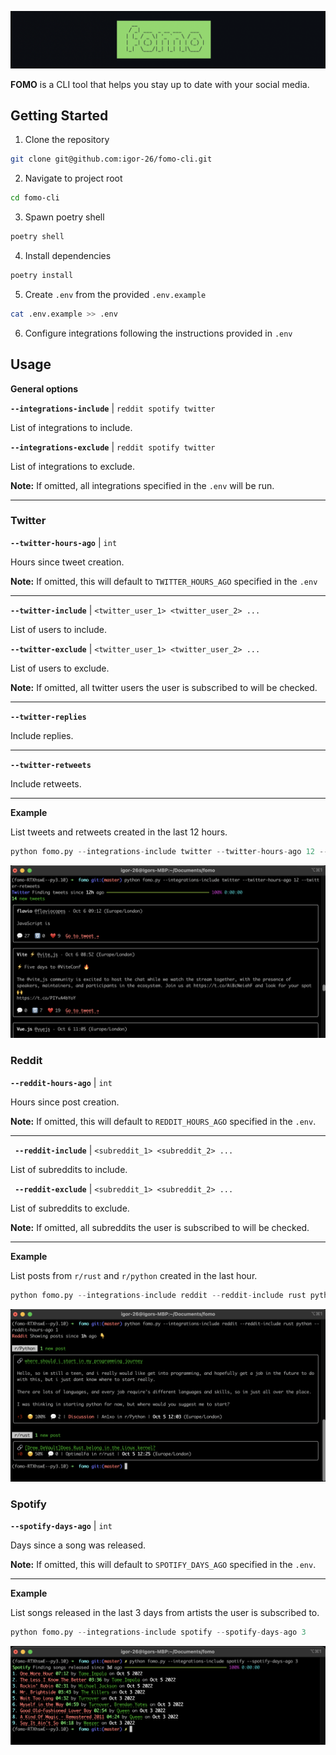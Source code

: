 
<p align="center">
  <img src="assets/banner.png"/>
</p>

**FOMO** is a CLI tool that helps you stay up to date with your social media.

## Getting Started

1. Clone the repository

```bash
git clone git@github.com:igor-26/fomo-cli.git
 ```

2. Navigate to project root

```bash
cd fomo-cli
 ```

3. Spawn poetry shell

```bash
poetry shell
 ```

4. Install dependencies

```bash
poetry install
 ```
5. Create `.env` from the provided `.env.example`

```bash
cat .env.example >> .env
 ```

6. Configure integrations following the instructions provided in `.env`

## Usage

**General options**

**`--integrations-include`** | `reddit spotify twitter`

List of integrations to include.

**`--integrations-exclude`** | `reddit spotify twitter`

List of integrations to exclude.

**Note:** If omitted, all integrations specified in the `.env` will be run.

---

### Twitter


**`--twitter-hours-ago`** | `int`

Hours since tweet creation.

**Note:** If omitted, this will default to `TWITTER_HOURS_AGO` specified in the `.env`

---

**`--twitter-include`** | `<twitter_user_1> <twitter_user_2> ...`

List of users to include.

**`--twitter-exclude`**  | `<twitter_user_1> <twitter_user_2> ...`

List of users to exclude.

**Note:** If omitted, all twitter users the user is subscribed to will be checked.

---
**`--twitter-replies`**

Include replies.

---
**`--twitter-retweets`**

Include retweets.

---

**Example**

List tweets and retweets created in the last 12 hours.
```python
python fomo.py --integrations-include twitter --twitter-hours-ago 12 --twitter-retweets
 ```
<p align="center">
  <img src="assets/usage_twitter.png"/>
</p>

### Reddit


**`--reddit-hours-ago`** | `int`

Hours since post creation.

**Note:** If omitted, this will default to `REDDIT_HOURS_AGO` specified in the `.env`.

---

**` --reddit-include`** | `<subreddit_1> <subreddit_2> ...`

List of subreddits to include.

**` --reddit-exclude`** | `<subreddit_1> <subreddit_2> ...`

List of subreddits to exclude.

**Note:** If omitted, all subreddits the user is subscribed to will be checked.

---

**Example**

List posts from `r/rust` and `r/python` created in the last hour.
```python
python fomo.py --integrations-include reddit --reddit-include rust python --reddit-hours-ago 1
 ```
<p align="center">
  <img src="assets/usage_reddit.png"/>
</p>

### Spotify

**`--spotify-days-ago`** | `int`

Days since a song was released.

**Note:** If omitted, this will default to `SPOTIFY_DAYS_AGO` specified in the `.env`.

---
**Example**

List songs released in the last 3 days from artists the user is subscribed to.
```python
python fomo.py --integrations-include spotify --spotify-days-ago 3
 ```
<p align="center">
  <img src="assets/usage_spotify.png"/>
</p>
